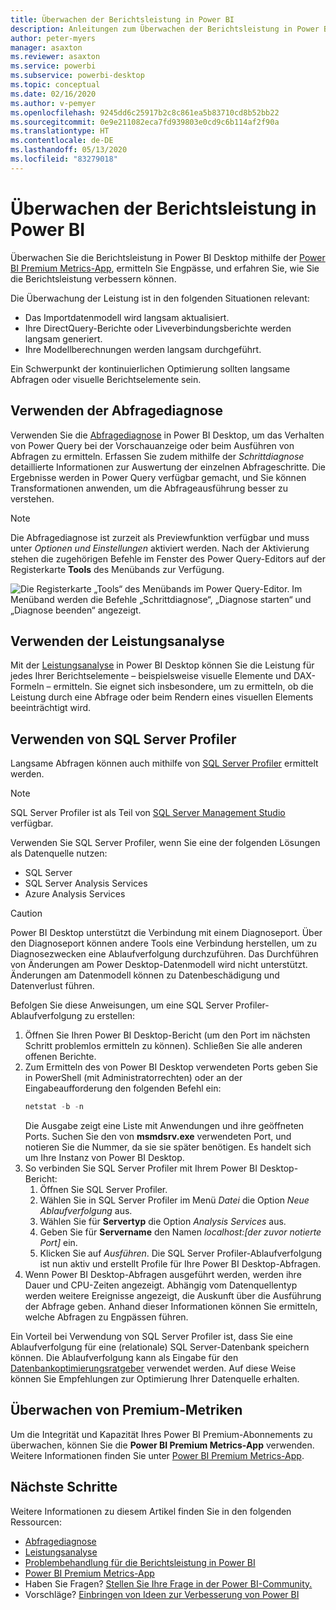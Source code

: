 ```yaml
---
title: Überwachen der Berichtsleistung in Power BI
description: Anleitungen zum Überwachen der Berichtsleistung in Power BI.
author: peter-myers
manager: asaxton
ms.reviewer: asaxton
ms.service: powerbi
ms.subservice: powerbi-desktop
ms.topic: conceptual
ms.date: 02/16/2020
ms.author: v-pemyer
ms.openlocfilehash: 9245dd6c25917b2c8c861ea5b83710cd8b52bb22
ms.sourcegitcommit: 0e9e211082eca7fd939803e0cd9c6b114af2f90a
ms.translationtype: HT
ms.contentlocale: de-DE
ms.lasthandoff: 05/13/2020
ms.locfileid: "83279018"
---
```

# <a name="monitor-report-performance-in-power-bi"></a>Überwachen der Berichtsleistung in Power BI

Überwachen Sie die Berichtsleistung in Power BI Desktop mithilfe der [Power BI Premium Metrics-App](../admin/service-premium-metrics-app.md), ermitteln Sie Engpässe, und erfahren Sie, wie Sie die Berichtsleistung verbessern können.

Die Überwachung der Leistung ist in den folgenden Situationen relevant:

- Das Importdatenmodell wird langsam aktualisiert.
- Ihre DirectQuery-Berichte oder Liveverbindungsberichte werden langsam generiert.
- Ihre Modellberechnungen werden langsam durchgeführt.

Ein Schwerpunkt der kontinuierlichen Optimierung sollten langsame Abfragen oder visuelle Berichtselemente sein.

## <a name="use-query-diagnostics"></a>Verwenden der Abfragediagnose

Verwenden Sie die [Abfragediagnose](/power-query/QueryDiagnostics) in Power BI Desktop, um das Verhalten von Power Query bei der Vorschauanzeige oder beim Ausführen von Abfragen zu ermitteln. Erfassen Sie zudem mithilfe der _Schrittdiagnose_ detaillierte Informationen zur Auswertung der einzelnen Abfrageschritte. Die Ergebnisse werden in Power Query verfügbar gemacht, und Sie können Transformationen anwenden, um die Abfrageausführung besser zu verstehen.

> [!NOTE]
> Die Abfragediagnose ist zurzeit als Previewfunktion verfügbar und muss unter _Optionen und Einstellungen_ aktiviert werden. Nach der Aktivierung stehen die zugehörigen Befehle im Fenster des Power Query-Editors auf der Registerkarte **Tools** des Menübands zur Verfügung.

![Die Registerkarte „Tools“ des Menübands im Power Query-Editor. Im Menüband werden die Befehle „Schrittdiagnose“, „Diagnose starten“ und „Diagnose beenden“ angezeigt.](media/monitor-report-performance/power-query-diagnotics.png)

## <a name="use-performance-analyzer"></a>Verwenden der Leistungsanalyse

Mit der [Leistungsanalyse](../create-reports/desktop-performance-analyzer.md) in Power BI Desktop können Sie die Leistung für jedes Ihrer Berichtselemente – beispielsweise visuelle Elemente und DAX-Formeln – ermitteln. Sie eignet sich insbesondere, um zu ermitteln, ob die Leistung durch eine Abfrage oder beim Rendern eines visuellen Elements beeinträchtigt wird.

## <a name="use-sql-server-profiler"></a>Verwenden von SQL Server Profiler

Langsame Abfragen können auch mithilfe von [SQL Server Profiler](/sql/tools/sql-server-profiler/sql-server-profiler) ermittelt werden.

> [!NOTE]
> SQL Server Profiler ist als Teil von [SQL Server Management Studio](/sql/ssms/download-sql-server-management-studio-ssms) verfügbar.

Verwenden Sie SQL Server Profiler, wenn Sie eine der folgenden Lösungen als Datenquelle nutzen:

- SQL Server
- SQL Server Analysis Services
- Azure Analysis Services

> [!CAUTION]
> Power BI Desktop unterstützt die Verbindung mit einem Diagnoseport. Über den Diagnoseport können andere Tools eine Verbindung herstellen, um zu Diagnosezwecken eine Ablaufverfolgung durchzuführen. Das Durchführen von Änderungen am Power Desktop-Datenmodell wird nicht unterstützt. Änderungen am Datenmodell können zu Datenbeschädigung und Datenverlust führen.

Befolgen Sie diese Anweisungen, um eine SQL Server Profiler-Ablaufverfolgung zu erstellen:

1. Öffnen Sie Ihren Power BI Desktop-Bericht (um den Port im nächsten Schritt problemlos ermitteln zu können). Schließen Sie alle anderen offenen Berichte.
1. Zum Ermitteln des von Power BI Desktop verwendeten Ports geben Sie in PowerShell (mit Administratorrechten) oder an der Eingabeaufforderung den folgenden Befehl ein:
    ```powershell
    netstat -b -n
    ```
    Die Ausgabe zeigt eine Liste mit Anwendungen und ihre geöffneten Ports. Suchen Sie den von **msmdsrv.exe** verwendeten Port, und notieren Sie die Nummer, da sie sie später benötigen. Es handelt sich um Ihre Instanz von Power BI Desktop.
1. So verbinden Sie SQL Server Profiler mit Ihrem Power BI Desktop-Bericht:
    1. Öffnen Sie SQL Server Profiler.
    1. Wählen Sie in SQL Server Profiler im Menü _Datei_ die Option _Neue Ablaufverfolgung_ aus.
    1. Wählen Sie für **Servertyp** die Option _Analysis Services_ aus.
    1. Geben Sie für **Servername** den Namen _localhost:[der zuvor notierte Port]_ ein.
    1. Klicken Sie auf _Ausführen_. Die SQL Server Profiler-Ablaufverfolgung ist nun aktiv und erstellt Profile für Ihre Power BI Desktop-Abfragen.
1. Wenn Power BI Desktop-Abfragen ausgeführt werden, werden ihre Dauer und CPU-Zeiten angezeigt. Abhängig vom Datenquellentyp werden weitere Ereignisse angezeigt, die Auskunft über die Ausführung der Abfrage geben. Anhand dieser Informationen können Sie ermitteln, welche Abfragen zu Engpässen führen.

Ein Vorteil bei Verwendung von SQL Server Profiler ist, dass Sie eine Ablaufverfolgung für eine (relationale) SQL Server-Datenbank speichern können. Die Ablaufverfolgung kann als Eingabe für den [Datenbankoptimierungsratgeber](/sql/relational-databases/performance/start-and-use-the-database-engine-tuning-advisor) verwendet werden. Auf diese Weise können Sie Empfehlungen zur Optimierung Ihrer Datenquelle erhalten.

## <a name="monitor-premium-metrics"></a>Überwachen von Premium-Metriken

Um die Integrität und Kapazität Ihres Power BI Premium-Abonnements zu überwachen, können Sie die **Power BI Premium Metrics-App** verwenden. Weitere Informationen finden Sie unter [Power BI Premium Metrics-App](../admin/service-premium-metrics-app.md).

## <a name="next-steps"></a>Nächste Schritte

Weitere Informationen zu diesem Artikel finden Sie in den folgenden Ressourcen:

- [Abfragediagnose](/power-query/QueryDiagnostics)
- [Leistungsanalyse](../create-reports/desktop-performance-analyzer.md)
- [Problembehandlung für die Berichtsleistung in Power BI](report-performance-troubleshoot.md)
- [Power BI Premium Metrics-App](../admin/service-premium-metrics-app.md)
- Haben Sie Fragen? [Stellen Sie Ihre Frage in der Power BI-Community.](https://community.powerbi.com/)
- Vorschläge? [Einbringen von Ideen zur Verbesserung von Power BI](https://ideas.powerbi.com/)
